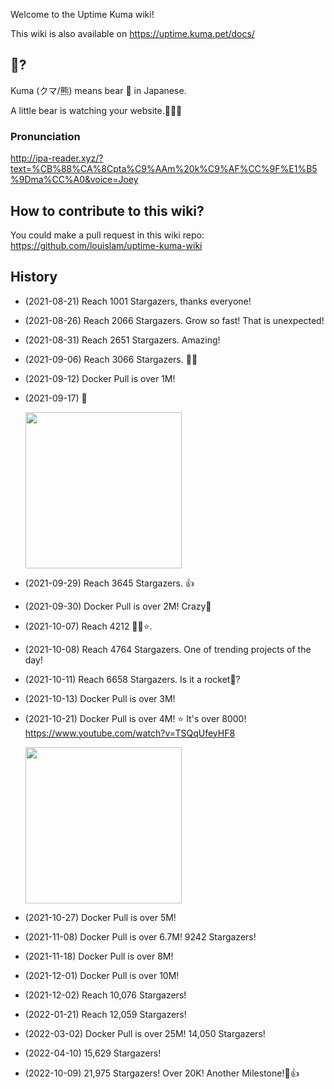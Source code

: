 Welcome to the Uptime Kuma wiki!

This wiki is also available on https://uptime.kuma.pet/docs/

## 🐻?

Kuma (クマ/熊) means bear 🐻 in Japanese.

A little bear is watching your website.🐻🐻🐻

### Pronunciation 

http://ipa-reader.xyz/?text=%CB%88%CA%8Cpta%C9%AAm%20k%C9%AF%CC%9F%E1%B5%9Dma%CC%A0&voice=Joey


## How to contribute to this wiki?

You could make a pull request in this wiki repo:
https://github.com/louislam/uptime-kuma-wiki

## History

* (2021-08-21) Reach 1001 Stargazers, thanks everyone!
* (2021-08-26) Reach 2066 Stargazers. Grow so fast! That is unexpected!
* (2021-08-31) Reach 2651 Stargazers. Amazing!
* (2021-09-06) Reach 3066 Stargazers. 👀👏
* (2021-09-12) Docker Pull is over 1M!
* (2021-09-17) 🐣 

  <img src="https://user-images.githubusercontent.com/1336778/133796976-1ea682f5-0cfa-4c50-b6fd-7d879744b12f.jpg" width="250" />

* (2021-09-29) Reach 3645 Stargazers. 👍
* (2021-09-30) Docker Pull is over 2M! Crazy🤪
* (2021-10-07) Reach 4212 🔭✨⭐.
* (2021-10-08) Reach 4764 Stargazers. One of trending projects of the day!
* (2021-10-11) Reach 6658 Stargazers. Is it a rocket🚀?
* (2021-10-13) Docker Pull is over 3M!
* (2021-10-21) Docker Pull is over 4M! ⭐ It's over 8000! https://www.youtube.com/watch?v=TSQqUfeyHF8

  <img src="https://user-images.githubusercontent.com/1336778/138208120-09a6d4b2-ceca-4380-ba59-5456b72a80aa.jpg" width="250" />

* (2021-10-27) Docker Pull is over 5M!
* (2021-11-08) Docker Pull is over 6.7M! 9242 Stargazers!
* (2021-11-18) Docker Pull is over 8M!
* (2021-12-01) Docker Pull is over 10M! 
* (2021-12-02) Reach 10,076 Stargazers!
* (2022-01-21) Reach 12,059 Stargazers!
* (2022-03-02) Docker Pull is over 25M! 14,050 Stargazers!
* (2022-04-10) 15,629 Stargazers!
* (2022-10-09) 21,975 Stargazers! Over 20K! Another Milestone!🐻👍


